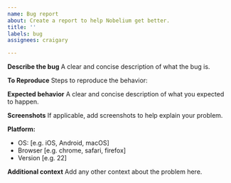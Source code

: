 ```yaml
---
name: Bug report
about: Create a report to help Nobelium get better.
title: ''
labels: bug
assignees: craigary

---
```


<!-- 中文用户请注意：请仔细阅读以下模版，如果不遵循模版，issue 将会被直接关闭。 -->
<!--
  !!! IMPORTANT !!!
  Please do not ignore this template. If you do, your issue will be closed immediately.
-->

**Describe the bug**
A clear and concise description of what the bug is.

**To Reproduce**
Steps to reproduce the behavior:

**Expected behavior**
A clear and concise description of what you expected to happen.

**Screenshots**
If applicable, add screenshots to help explain your problem.

**Platform:**
 - OS: [e.g. iOS, Android, macOS]
 - Browser [e.g. chrome, safari, firefox]
 - Version [e.g. 22]

**Additional context**
Add any other context about the problem here.
